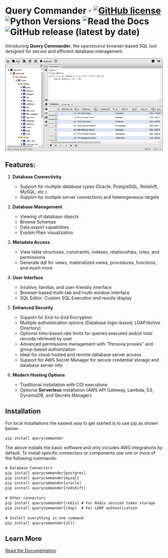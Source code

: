 # Query Commander &middot; [![GitHub license](https://img.shields.io/github/license/lnxusr1/query-commander)](https://github.com/lnxusr1/query-commander/blob/master/LICENSE) ![Python Versions](https://img.shields.io/pypi/pyversions/yt2mp3.svg) ![Read the Docs](https://img.shields.io/readthedocs/query-commander) ![GitHub release (latest by date)](https://img.shields.io/github/v/release/lnxusr1/query-commander)

Introducing **Query Commander**, the *opensource* browser-based SQL tool designed for secure and efficient database management. 

![Basic Screenshot](https://github.com/lnxusr1/query-commander/blob/main/docs/images/screen_basic.png?raw=true)

## Features:

1. **Database Connectivity**
    - Support for multiple database types (Oracle, PostgreSQL, Redshift, MySQL, etc.)
    - Support for multiple server connections and heterogeneous targets

3. **Database Management**
    - Viewing of database objects
    - Browse Schemas
    - Data export capabilities
    - Explain Plain visualization

4. **Metadata Access**
    - View table structures, constraints, indexes, relationships, roles, and permissions
    - Generate ddl for views, materialized views, procedures, functions, and much more

5. **User Interface**
    - Intuitive, familiar, and user-friendly interface
    - Browser-based multi-tab and multi-window interface
    - SQL Editor: Custom SQL Execution and results display

6. **Enhanced Security**
    - Support for End-to-End Encryption
    - Multiple authentication options (Database login-based, LDAP/Active Directory)
    - Optional time-based rate limits for queries executed and/or total records retrieved by user
    - Advanced permissions management with "Persona proxies" and group-based authorization
    - Ideal for cloud-hosted and remote database server access
    - Support for AWS Secret Manager for secure credential storage and database server info

7. **Modern Hosting Options**
    - Traditional installation with CGI executions
    - Optional **Serverless** installation (AWS API Gateway, Lambda, S3, DynamoDB, and Secrets Manager)

## Installation

For local installations the easiest way to get started is to use pip as shown below:

``` shell
pip install querycommander
```

The above installs the basic software and only includes AWS integrations by default.  To install specific connectors or components use one or more of the following commands:

``` shell
# Database Connectors
pip install querycommander[postgres]
pip install querycommander[mysql]
pip install querycommander[oracle]
pip install querycommander[redshift]

# Other connectors
pip install querycommander[redis] # For Redis session token storage
pip install querycommander[ldap]  # For LDAP authentication

# Install everything in one command
pip install querycommander[all]
```

## Learn More

[Read the Documentation](https://docs.querycommander.com)
